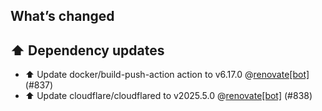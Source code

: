 ## What’s changed
## ⬆️ Dependency updates

- ⬆️ Update docker/build-push-action action to v6.17.0 @[renovate[bot]](https://github.com/apps/renovate) (#837)
- ⬆️ Update cloudflare/cloudflared to v2025.5.0 @[renovate[bot]](https://github.com/apps/renovate) (#838)
